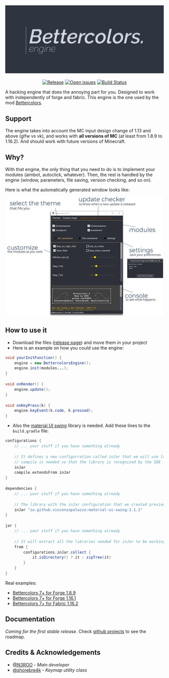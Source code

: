 <h3 align="center">
  <img src=".github/header_engine.png">
</h3>

<p align="center">
  <a href="https://img.shields.io/github/release/n3roo/bettercolorsengine.svg"><img alt="Release" src="https://img.shields.io/github/release/n3roo/bettercolorsengine.svg"/></a>
    <a href="https://img.shields.io/github/issues/n3roo/bettercolorsengine.svg"><img alt="Open issues" src="https://img.shields.io/github/issues/n3roo/bettercolorsengine.svg"/></a>
    <a href="https://img.shields.io/github/workflow/status/N3ROO/BettercolorsEngine/Build"><img alt="Build Status" src="https://img.shields.io/github/workflow/status/N3ROO/BettercolorsEngine/Build" /></a>
</p>

A hacking engine that does the annoying part for you. Designed to work with independently of forge and fabric.
This engine is the one used by the mod [Bettercolors](https://github.com/N3ROO/Bettercolors).

## Support

The engine takes into account the MC input design change of 1.13 and above (glfw vs vk), and works with **all versions of MC** (at least from 1.8.9 to 1.16.2). And should
work with future versions of Minecraft.

## Why?

With that engine, the only thing that you need to do is to implement your modules (aimbot, autoclick, whatever). Then, the rest
is handled by the engine (window, parameters, file saving, version checking, and so on).

Here is what the automatically generated window looks like:

<p align="center">
    <img alt="features" src="https://raw.githubusercontent.com/N3ROO/BettercolorsEngine/master/.github/features_main_crop500.png" />
</p>

## How to use it

- Download the files ([release page](https://github.com/N3ROO/BettercolorsEngine/releases)) and move them in your project
- Here is an example on how you could use the engine:
```java
void yourInitFunction() {
    engine = new BettercolorsEngine();
    engine.init(modules...);
}

void onRender() {
    engine.update();
}

void onKeyPress(k) {
    engine.keyEvent(k.code, k.pressed);
}
```
- Also the [material UI swing](https://github.com/atarw/material-ui-swing) library is needed.
Add these lines to the `build.gradle` file:
```gradle
configurations {
    // ... your stuff if you have something already

    // It defines a new configurration called inJar that we will use later on
    // compile is needed so that the library is recognized by the IDE
	inJar
	compile.extendsFrom inJar
}

dependencies {
    // ... your stuff if you have something already

    // The library with the inJar configuration that we created previously
	inJar "io.github.vincenzopalazzo:material-ui-swing:1.1.1"
}

jar {
    // ... your stuff if you have something already

    // It will extract all the libraries needed for inJar to be working in the root of the .jar
    from {
        configurations.inJar.collect {
            it.isDirectory() ? it : zipTree(it)
        }
    }
}
```

Real examples:
- [Bettercolors 7+ for Forge 1.8.9](https://github.com/N3ROO/Bettercolors/tree/MC_1.8.9)
- [Bettercolors 7+ for Forge 1.16.1](https://github.com/N3ROO/Bettercolors/tree/MC_1.16.1)
- [Bettercolors 7+ for Fabric 1.16.2](https://github.com/N3ROO/Bettercolors/tree/MC_1.16.2_fabric)

## Documentation

*Coming for the first stable release*.
Check [github projects](https://github.com/N3ROO/BettercolorsEngine/projects) to see the roadmap.

## Credits & Acknowledgements

- [@N3ROO](https://github.com/N3ROO) - *Main developer*
- [@shorebre4k](https://github.com/shorebre4k) - *Keymap utility class*
